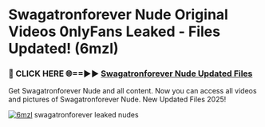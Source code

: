# Swagatronforever Nude Original Videos 0nlyFans Leaked - Files Updated! (6mzl)

<h3>🔴 CLICK HERE 🌐==►► <a href="https://tinyurl.com/5h6xmrr3" rel="nofollow">Swagatronforever Nude Updated Files</a></h3>

Get Swagatronforever Nude and all content. Now you can access all videos and pictures of Swagatronforever Nude. New Updated Files 2025!

[![6mzl](https://i.imgur.com/KVD873Z.gif)](https://tinyurl.com/5h6xmrr3)
swagatronforever leaked nudes
